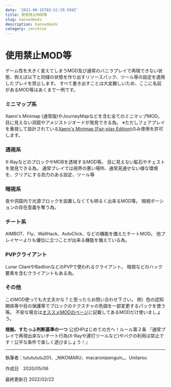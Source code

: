 ```yaml
---
date: '2021-08-15T03:52:29.594Z'
title: 使用禁止MOD等
slug: bannedmods
description: bannedmods
category: zarchive
---
```

# 使用禁止MOD等

ゲーム性を大きく変えてしまうMOD及び通常のバニラプレイで再現できない状態、例えば以下と同様の状態を作り出すリソースパック、ツール等の設定を適用したプレイを禁止します。
すべて書き出すことは大変難しいため、ここに名前があるMOD等はあくまで一例です。

### ミニマップ系

Xaero's Minimap (通常版)やJourneyMapなどを含む全てのミニマップMOD。
目に見えない洞窟やアメジストジオードが発見できる為。
※ただしフェアプレイを重視して設計されている[Xaero's Minimap (Fair-play Edition)](https://www.curseforge.com/minecraft/mc-mods/xaeros-minimap-fair-play-edition)のみ使用を許可します。

### 透視系

X-RayなどのブロックやMOBを透視するMOD等。
目に見えない鉱石やチェストを発見できる為。
通常プレイでは視界の悪い場所、通常見通せない様な環境を、クリアにする効力のある設定、ツール等

### 暗視系

夜や洞窟内で光源ブロックを設置しなくても明るく出来るMOD等。
暗視ポーションの存在意義を奪う為。

### チート系

AIMBOT、Fly、WallHack、AutoClick、などの機能を備えたチートMOD。
他プレイヤーよりも優位に立つことが出来る機能を備えている為。

### PVPクライアント

Lunar CliantやBadlionなどのPVPで使われるクライアント。
暗視などのハック要素を含むクライアントもある為。

### その他

このMOD使っても大丈夫かな？と思ったらお問い合わせ下さい。
例）色の認知関係等や目の保護等でブロックのテクスチャの色調を一部変更するパックを使う等。
不安な場合は[オススメMODのページ](https://wiki.morino.party/recommendedmods)に記載してあるMODだけ使いましょう。

**根拠、すたっふ判断基準の一つ**
公式HPはじめての方へ！ルール第２条
『通常プレイで再現出来ないチート行為(X-Rayや連打ツールなど)やバグの利用は禁止です！公平な条件で楽しく遊びましょう！』

- - -

執筆者：tututututu201、\_NIKOMARU、macaronipenguin\_、Unitarou

作成日　2020/05/06

最終更新日 2022/02/22
